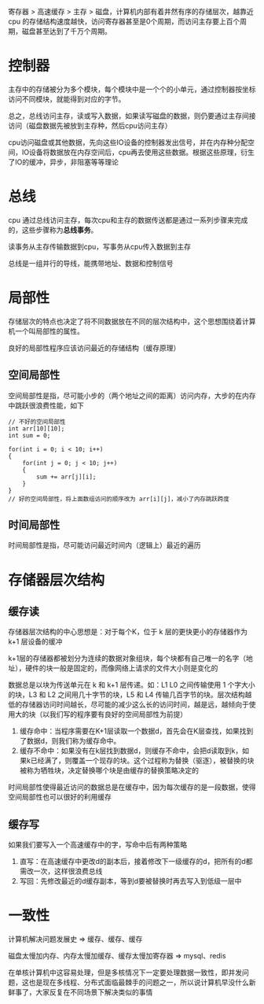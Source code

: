 寄存器 > 高速缓存 > 主存 > 磁盘，计算机内部有着井然有序的存储层次，越靠近 cpu 的存储结构速度越快，访问寄存器甚至是0个周期，而访问主存要上百个周期，磁盘甚至达到了千万个周期。

# 控制器
主存中的存储被分为多个模块，每个模块中是一个个的小单元，通过控制器按坐标访问不同模块，就能得到对应的字节。

总之，总线访问主存，读或写入数据，如果读写磁盘的数据，则仍要通过主存间接访问（磁盘数据先被放到主存种，然后cpu访问主存）

cpu访问磁盘或其他数据，先向这些IO设备的控制器发出信号，并在内存种分配空间，IO设备将数据放在内存空间后，cpu再去使用这些数据。根据这些原理，衍生了IO的缓冲，异步，非阻塞等等理论

# 总线
cpu 通过总线访问主存，每次cpu和主存的数据传送都是通过一系列步骤来完成的，这些步骤称为**总线事务**。

读事务从主存传输数据到cpu，写事务从cpu传入数据到主存

总线是一组并行的导线，能携带地址、数据和控制信号

# 局部性
存储层次的特点也决定了将不同数据放在不同的层次结构中，这个思想围绕着计算机一个叫局部性的属性。

良好的局部性程序应该访问最近的存储结构（缓存原理）

## 空间局部性
空间局部性是指，尽可能小步的（两个地址之间的距离）访问内存，大步的在内存中跳跃很浪费性能，如下
```
// 不好的空间局部性
int arr[10][10];
int sum = 0;

for(int i = 0; i < 10; i++)
{
    for(int j = 0; j < 10; j++)
    {
        sum += arr[j][i];
    }
}
// 好的空间局部性，将上面数组访问的顺序改为 arr[i][j]，减小了内存跳跃跨度
```
## 时间局部性
时间局部性是指，尽可能访问最近时间内（逻辑上）最近的遍历

# 存储器层次结构

## 缓存读
存储器层次结构的中心思想是：对于每个K，位于 k 层的更快更小的存储器作为 k+1 层设备的缓冲

k+1层的存储器都被划分为连续的数据对象组块，每个块都有自己唯一的名字（地址），硬件的块一般是固定的，而像网络上请求的文件大小则是变化的

数据总是以块为传送单元在 k 和 k+1 层传递。如：L1 L0 之间传输使用 1 个字大小的块，L3 和 L2 之间用几十字节的块，L5 和 L4 传输几百字节的块。层次结构越低的存储器访问时间越长，尽可能的减少这么长的访问时间，越是远，越倾向于使用大的块（以我们写的程序要有良好的空间局部性为前提）

1. 缓存命中：当程序需要在K+1层读取一个数据d，首先会在K层查找，如果找到了数据d，则我们称为缓存命中。
2. 缓存不命中：如果没有在k层找到数据d，则缓存不命中，会把d读取到k，如果k已经满了，则覆盖一个现存的块。这个过程称为替换（驱逐），被替换的块被称为牺牲块，决定替换哪个块是由缓存的替换策略决定的

时间局部性使得最近访问的数据总是在缓存中，因为每次缓存的是一段数据，使得空间局部性也可以很好的利用缓存

## 缓存写
如果我们要写入一个高速缓存中的字，写命中后有两种策略

1. 直写：在高速缓存中更改d的副本后，接着修改下一级缓存的d，把所有的d都需改一次，这样很浪费总线
2. 写回：先修改最近的d缓存副本，等到d要被替换时再去写入到低级一层中


# 一致性
计算机解决问题发展史 => 缓存、缓存、缓存

磁盘太慢加内存、内存太慢加缓存、缓存太慢加寄存器 => mysql、redis

在单核计算机中这容易处理，但是多核情况下一定要处理数据一致性，即并发问题，这也是现在多线程、分布式面临最棘手的问题之一，所以说计算机早没什么新鲜事了，大家反复在不同场景下解决类似的事情